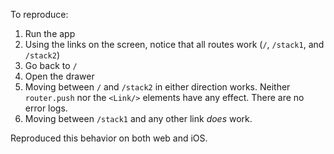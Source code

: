 To reproduce:

1. Run the app
2. Using the links on the screen, notice that all routes work (`/`, `/stack1`, and `/stack2`)
3. Go back to `/`
4. Open the drawer
5. Moving between `/` and `/stack2` in either direction works. Neither `router.push` nor the `<Link/>` elements have any effect. There are no error logs.
6. Moving between `/stack1` and any other link _does_ work.

Reproduced this behavior on both web and iOS.
